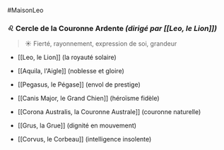 #MaisonLeo
### ♌︎ **Cercle de la Couronne Ardente** _(dirigé par [[Leo, le Lion]])_

> ☀️ Fierté, rayonnement, expression de soi, grandeur

- [[Leo, le Lion]] (la royauté solaire)
    
- [[Aquila, l'Aigle]] (noblesse et gloire)
    
- [[Pegasus, le Pégase]] (envol de prestige)
    
- [[Canis Major, le Grand Chien]] (héroïsme fidèle)
    
- [[Corona Australis, la Couronne Australe]] (couronne naturelle)
    
- [[Grus, la Grue]] (dignité en mouvement)
    
- [[Corvus, le Corbeau]] (intelligence insolente)